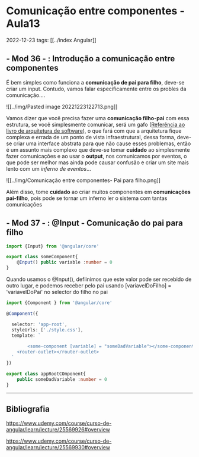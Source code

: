 
# Comunicação entre componentes - Aula13
2022-12-23
tags: [[../index Angular]]

## - Mod 36 - : Introdução a comunicação entre componentes

É bem simples como funciona a **comunicação de pai para filho**, deve-se criar um input. Contudo, vamos falar especificamente entre os probles da comunicação....

![[../img/Pasted image 20221223122713.png]]

Vamos dizer que você precisa fazer uma **comunicação filho-pai** com essa estrutura, se você simplesmente comunicar, será um gafo ([Referência ao livro de arquitetura de software](https://github.com/kkphoenixgx/Estudos/blob/master/Conceitos/Linguagens/Literatura/Arquitetura%20Limpa.md)), o que fará com que a arquitetura fique complexa e errada de um ponto de vista infraestrutural, dessa forma, deve-se criar uma interface abstrata para que não cause esses problemas, então é um assunto mais complexo que deve-se tomar **cuidado** ao simplesmente fazer comunicações e ao usar o **output**, nos comunicamos por eventos, o que pode ser melhor mas ainda pode causar confusão e criar um site mais lento com um *inferno de eventos*...

![[../img/Comunicação entre componentes- Pai para filho.png]]

Além disso, tome **cuidado** ao criar muitos componentes em **comunicações pai-filho**, pois pode se tornar um inferno ler o sistema com tantas comunicações


## - Mod 37 - : @Input - Comunicação do pai para filho

~~~ts
import {Input} from '@angular/core'

export class someComponent{
	@Input() public variable :number = 0
}
~~~

Quando usamos o @Input(), defiinimos que este valor pode ser recebido de outro lugar, e podemos receber pelo pai usando [variavelDoFilho] = 'variavelDoPai' no selector do filho no pai

~~~ts
import {Component } from '@angular/core'

@Component({

  selector: 'app-root',
  styleUrls: ['./style.css'],
  template: `
		
		<some-component [variable] = "someDadVariable"></some-component>
    <router-outlet></router-outlet>
  `
})

export class appRootCOmponent{
	public someDadVariable :number = 0
}
~~~

-----------------------------------------------
## Bibliografia

https://www.udemy.com/course/curso-de-angular/learn/lecture/25569926#overview

https://www.udemy.com/course/curso-de-angular/learn/lecture/25569930#overview